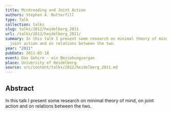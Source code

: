```yaml
---
title: Mindreading and Joint Action
authors: Stephen A. Butterfill
type: Talk
collection: talks
slug: talks/2012/heidelberg_2011
url: /talks/2012/heidelberg_2011/
summary: In this talk I present some research on minimal theory of mind, on
  joint action and on relations between the two.
year: "2011"
pubDate: 2011-05-18
event: Das Gehirn - ein Beziehungsorgan
place: University of Heidelberg
source: src/content/talks/2012/heidelberg_2011.md
---
```


## Abstract

In this talk I present some research on minimal theory of mind, on joint action and on relations between the two.
